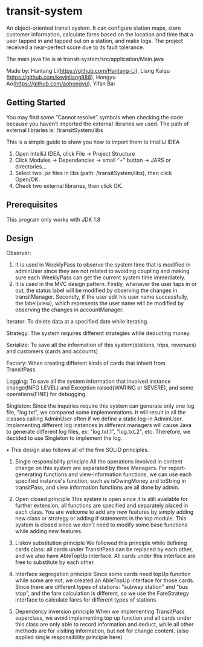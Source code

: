 # transit-system

An object-oriented transit system. It can configure station maps, store customer information, calculate fares based on the location and time that a user tapped in and tapped out on a station, and make logs. The project received a near-perfect score due to its fault tolerance.

The main java file is at transit-system/src/application/Main.java

Made by: Hantang Li(https://github.com/Hantang-Li), Liang Kaiqu (https://github.com/kevinliang888), Hongyu Ao(https://github.com/aohongyu), Yifan Bai

## Getting Started
You may find some “Cannot resolve” symbols when checking the code because you haven’t
imported the external libraries we used. The path of external libraries is: /transitSystem/libs

This is a simple guide to show you how to import them to IntelliJ IDEA
1. Open IntelliJ IDEA, click File -> Project Structure
2. Click Modules -> Dependencies -> small “+” button -> JARS or directories…
3. Select two .jar files in libs (path: /transitSystem/libs), then click Open/OK.
4. Check two external libraries, then click OK.

## Prerequisites
This program only works with JDK 1.8

## Design

Observer:
1. It is used in WeeklyPass to observe the system time that is modified in adminUser since they are
not related to avoiding coupling and making sure each WeeklyPass can get the current system
time immediately.
2. It is used in the MVC design pattern. Firstly, whenever the user taps in or out, the status label
will be modified by observing the changes in transitManager. Secondly, if the user edit his user name
successfully, the label(view), which represents the user name will be modified by observing the
changes in accountManager.

Iterator:
To delete data at a specified date while iterating.

Strategy:
The system requires different strategies while deducting money.

Serialize:
To save all the information of this system(stations, trips, revenues) and customers (cards and accounts)

Factory:
When creating different kinds of cards that inherit from TransitPass.

Logging:
To save all the system information that involved instance change(INFO LEVEL) and Exception
raised(WARING or SEVERE), and some operations(FINE) for debugging.

Singleton:
Since the inquiries require this system can generate only one log file, "log.txt", we compared some
implementations. It will result in all the classes calling AdminUser often if we define a static log-in AdminUser. Implementing different log instances in different managers will cause Java to generate
different log files, ex: "log.txt.1", "log.txt.2", etc. Therefore, we decided to use Singleton to
implement the log.

• This design also follows all of the five SOLID principles.

1. Single responsibility principle
All the operations involved in content change on this system are separated by three Managers.
For report-generating functions and view-information functions, we can use each specified
instance's function, such as isOwingMoney and toString in transitPass, and view information functions
are all done by admin.

2. Open closed principle
This system is open since it is still available for further extension, all functions are specified
and separately placed in each class. You are welcome to add any new features by simply adding new
class or strategy or adding if statements in the top module. This system is closed since we don't need to
modify some base functions while adding new features.

3. Liskov substitution principle
We followed this principle while defining cards class: all cards under TransitPass can be replaced
by each other, and we also have AbleTopUp interface. All cards under this interface are free to
substitute by each other.

4. Interface segregation principle
Since some cards need topUp function while some are not, we created an AbleTopUp interface for those
cards. Since there are different types of stations: "subway station" and "bus stop", and the fare
calculation is different, so we use the FareStrategy interface to calculate fares for different types of
stations.


5. Dependency inversion principle
When we implementing TransitPass superclass, we avoid implementing top up function and all cards
under this class are only able to record information and deduct, while all other methods are for
visiting information, but not for change content. (also applied single responsibility principle here)
